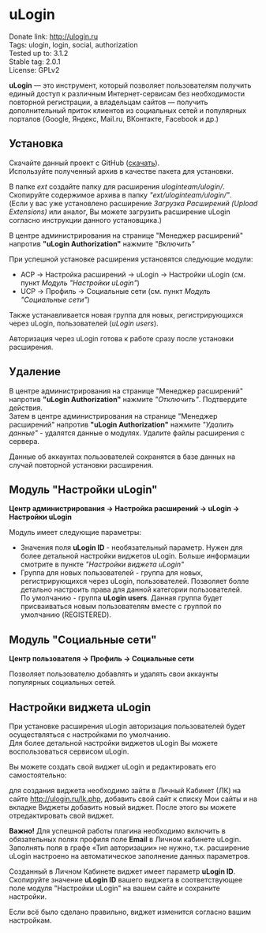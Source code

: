 # uLogin

Donate link: http://ulogin.ru  
Tags: ulogin, login, social, authorization  
Tested up to: 3.1.2  
Stable tag: 2.0.1  
License: GPLv2  

**uLogin** — это инструмент, который позволяет пользователям получить единый доступ к различным Интернет-сервисам без необходимости повторной регистрации,
а владельцам сайтов — получить дополнительный приток клиентов из социальных сетей и популярных порталов (Google, Яндекс, Mail.ru, ВКонтакте, Facebook и др.)


## Установка

Скачайте данный проект с GitHub ([скачать](https://github.com/ulogin/ulogin-phpBB/archive/v2.zip)).  
Используйте полученный архив в качестве пакета для установки. 

В папке *ext* создайте папку для расширения *uloginteam/ulogin/*.  
Скопируйте содержимое архива в папку *"ext/uloginteam/ulogin/"*.  
(Если у вас уже установлено расширение *Загрузка Расширений (Upload Extensions)* или аналог, Вы можете загрузить расширение uLogin согласно инструкции данного установщика.)

В центре администрирования на странице "Менеджер расширений" напротив **"uLogin Authorization"** нажмите *"Включить"*


При успешной установке расширения установятся следующие модули:  

 - ACP -> Настройка расширений -> uLogin -> Настройки uLogin (см. пункт *Модуль "Настройки uLogin"*)
 - UCP -> Профиль -> Социальные сети (см. пункт *Модуль "Социальные сети"*)

Также устанавливается новая группа для новых, регистрирующихся через uLogin, пользователей (*uLogin users*).  

Авторизация через uLogin готова к работе сразу после установки расширения.


## Удаление

В центре администрирования на странице "Менеджер расширений" напротив **"uLogin Authorization"** нажмите *"Отключить"*. Подтвердите действия.  
Затем в центре администрирования на странице "Менеджер расширений" напротив **"uLogin Authorization"** нажмите *"Удалить данные"* - удалятся данные о модулях.
Удалите файлы расширения с сервера.  

Данные об аккаунтах пользователей сохранятся в базе данных на случай повторной установки расширения.


## Модуль "Настройки uLogin"

**Центр администрирования -> Настройка расширений -> uLogin -> Настройки uLogin**

Модуль имеет следующие параметры:

- Значения поля **uLogin ID** - необязательный параметр. Нужен для более детальной настройки виджетов uLogin. Больше информации смотрите в пункте *"Настройки виджета uLogin"*
- Группа для новых пользователей - группа для новых, регистрирующихся через uLogin, пользователей. 
Позволяет болле детально настроить права для данной категории пользователей.  
По умолчанию - группа **uLogin users**. 
Данная группа будет присваиваться новым пользователям вместе с группой по умолчанию (REGISTERED).


## Модуль "Социальные сети" 

**Центр пользователя -> Профиль -> Социальные сети**

Позволяет пользователю добавлять и удалять свои аккаунты популярных социальных сетей.


## Настройки виджета uLogin

При установке расширения uLogin авторизация пользователей будет осуществляться с настройками по умолчанию.  
Для более детальной настройки виджетов uLogin Вы можете воспользоваться сервисом uLogin.  

Вы можете создать свой виджет uLogin и редактировать его самостоятельно:

для создания виджета необходимо зайти в Личный Кабинет (ЛК) на сайте http://ulogin.ru/lk.php,
добавить свой сайт к списку Мои сайты и на вкладке Виджеты добавить новый виджет. После этого вы можете отредактировать свой виджет.

**Важно!** Для успешной работы плагина необходимо включить в обязательных полях профиля поле **Еmail** в Личном кабинете uLogin.  
Заполнять поля в графе «Тип авторизации» не нужно, т.к. расширение uLogin настроено на автоматическое заполнение данных параметров.

Созданный в Личном Кабинете виджет имеет параметр **uLogin ID**.  
Скопируйте значение **uLogin ID** вашего виджета в соответствующее поле модуля "Настройки uLogin" на вашем сайте и сохраните настройки.   

Если всё было сделано правильно, виджет изменится согласно вашим настройкам.
